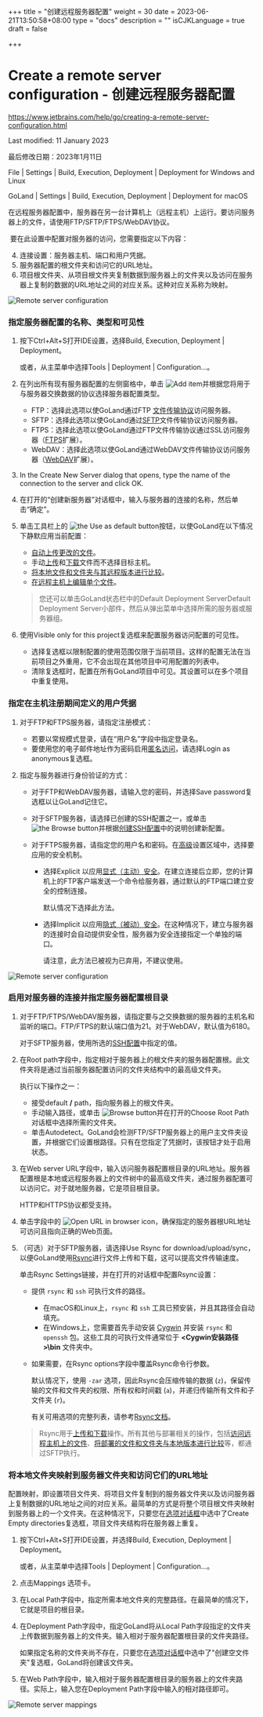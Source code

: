 +++
title = "创建远程服务器配置"
weight = 30
date = 2023-06-21T13:50:58+08:00
type = "docs"
description = ""
isCJKLanguage = true
draft = false

+++
# Create a remote server configuration﻿ - 创建远程服务器配置

https://www.jetbrains.com/help/go/creating-a-remote-server-configuration.html

Last modified: 11 January 2023

最后修改日期：2023年1月11日

File | Settings | Build, Execution, Deployment | Deployment for Windows and Linux

GoLand | Settings | Build, Execution, Deployment | Deployment for macOS

​	在远程服务器配置中，服务器在另一台计算机上（远程主机）上运行。要访问服务器上的文件，请使用FTP/SFTP/FTPS/WebDAV协议。

​	要在此设置中配置对服务器的访问，您需要指定以下内容： 

4. 连接设置：服务器主机、端口和用户凭据。
5. 服务器配置的根文件夹和访问它的URL地址。
6. 项目根文件夹、从项目根文件夹复制数据到服务器上的文件夹以及访问在服务器上复制的数据的URL地址之间的对应关系。这种对应关系称为映射。

![Remote server configuration](CreateARemoteServerConfiguration_img/go_remote_server_configuration.png)

### 指定服务器配置的名称、类型和可见性

1. 按下Ctrl+Alt+S打开IDE设置，选择Build, Execution, Deployment | Deployment。

   或者，从主菜单中选择Tools | Deployment | Configuration...。

3. 在列出所有现有服务器配置的左侧窗格中，单击 ![Add item](CreateARemoteServerConfiguration_img/app.general.add.svg)并根据您将用于与服务器交换数据的协议选择服务器配置类型。

   - FTP：选择此选项以使GoLand通过FTP [文件传输协议](https://en.wikipedia.org/wiki/File_Transfer_Protocol)访问服务器。
   - SFTP：选择此选项以使GoLand通过[SFTP](https://en.wikipedia.org/wiki/SFTP)文件传输协议访问服务器。
   - FTPS：选择此选项以使GoLand通过FTP文件传输协议通过SSL访问服务器（[FTPS](https://en.wikipedia.org/wiki/FTPS)扩展）。
   - WebDAV：选择此选项以使GoLand通过WebDAV文件传输协议访问服务器（[WebDAV](https://en.wikipedia.org/wiki/WebDAV)扩展）。
   
4. In the Create New Server dialog that opens, type the name of the connection to the server and click OK.

5. 在打开的“创建新服务器”对话框中，输入与服务器的连接的名称，然后单击“确定”。

6. 单击工具栏上的 ![the Use as default button](CreateARemoteServerConfiguration_img/app.actions.setDefault.svg)按钮，以使GoLand在以下情况下静默应用当前配置：

   - [自动上传更改的文件](https://www.jetbrains.com/help/go/uploading-and-downloading-files.html#automaticUploadOnUpdate)。
   - 手动[上传](https://www.jetbrains.com/help/go/uploading-and-downloading-files.html#manually)和[下载](https://www.jetbrains.com/help/go/uploading-and-downloading-files.html#download_file_folder)文件而不选择目标主机。
   - [将本地文件和文件夹与其远程版本进行比较](https://www.jetbrains.com/help/go/comparing-deployed-files-and-folders-with-their-local-versions.html)。
   - [在远程主机上编辑单个文件](https://www.jetbrains.com/help/go/editing-individual-files-on-remote-hosts.html)。
   
   >   您还可以单击GoLand状态栏中的Default Deployment ServerDefault Deployment Server小部件，然后从弹出菜单中选择所需的服务器或服务器组。
   
6. 使用Visible only for this project复选框来配置服务器访问配置的可见性。

   - 选择复选框以限制配置的使用范围仅限于当前项目。这样的配置无法在当前项目之外重用，它不会出现在其他项目中可用配置的列表中。
   - 清除复选框时，配置在所有GoLand项目中可见。其设置可以在多个项目中重复使用。



### 指定在主机注册期间定义的用户凭据

1. 对于FTP和FTPS服务器，请指定注册模式：

   - 若要以常规模式登录，请在“用户名”字段中指定登录名。
   - 要使用您的电子邮件地址作为密码启用[匿名访问](https://www.businessdictionary.com/definition/anonymous-FTP.html)，请选择Login as anonymous复选框。

2. 指定与服务器进行身份验证的方式：

   - 对于FTP和WebDAV服务器，请输入您的密码，并选择Save password复选框以让GoLand记住它。

   - 对于SFTP服务器，请选择已创建的SSH配置之一，或单击 ![the Browse button](CreateARemoteServerConfiguration_img/app.general.ellipsis.svg)并根据[创建SSH配置](https://www.jetbrains.com/help/go/create-ssh-configurations.html)中的说明创建新配置。

   - 对于FTPS服务器，请指定您的用户名和密码。在[高级](https://www.jetbrains.com/help/go/deployment-connection-tab.html#advanced-settings-area)设置区域中，选择要应用的安全机制。

     - 选择Explicit 以应用[显式（主动）安全](https://www.smartftp.com/support/kb/what-is-the-difference-between-implicit-ssl-and-explicit-ssl-f189.html)。在建立连接后立即，您的计算机上的FTP客户端发送一个命令给服务器，通过默认的FTP端口建立安全的控制连接。

       默认情况下选择此方法。

     - 选择Implicit 以应用[隐式（被动）安全](https://www.smartftp.com/support/kb/what-is-the-difference-between-implicit-ssl-and-explicit-ssl-f189.html)。在这种情况下，建立与服务器的连接时会自动提供安全性，服务器为安全连接指定一个单独的端口。

       请注意，此方法已被视为已弃用，不建议使用。



![Remote server configuration](CreateARemoteServerConfiguration_img/go_remote_server_configuration.png)

### 启用对服务器的连接并指定服务器配置根目录 

1. 对于FTP/FTPS/WebDAV服务器，请指定要与之交换数据的服务器的主机名和监听的端口。FTP/FTPS的默认端口值为21。对于WebDAV，默认值为6180。

   对于SFTP服务器，使用所选的[SSH配置](https://www.jetbrains.com/help/go/create-ssh-configurations.html)中指定的值。

2. 在Root path字段中，指定相对于服务器上的根文件夹的服务器配置根。此文件夹将是通过当前服务器配置访问的文件夹结构中的最高级文件夹。

   执行以下操作之一： 

   - 接受default **/** path，指向服务器上的根文件夹。
   - 手动输入路径，或单击 ![Browse button](CreateARemoteServerConfiguration_img/app.general.openDisk.svg)并在打开的Choose Root Path对话框中选择所需的文件夹。
   - 单击Autodetect。GoLand会检测FTP/SFTP服务器上的用户主文件夹设置，并根据它们设置根路径。只有在您指定了凭据时，该按钮才处于启用状态。

   

3. 在Web server URL字段中，输入访问服务器配置根目录的URL地址。服务器配置根是本地或远程服务器上的文件树中的最高级文件夹，通过服务器配置可以访问它。对于就地服务器，它是项目根目录。

   HTTP和HTTPS协议都受支持。

7. 单击字段中的 ![Open URL in browser icon](CreateARemoteServerConfiguration_img/app.toolwindows.webToolWindow.svg)，确保指定的服务器根URL地址可访问且指向正确的Web页面。

5. （可选）对于SFTP服务器，请选择Use Rsync for download/upload/sync，以便GoLand使用[Rsync](https://rsync.samba.org/)进行文件上传和下载，这可以提高文件传输速度。

   单击Rsync Settings链接，并在打开的对话框中配置Rsync设置：

   - 提供 `rsync` 和 `ssh` 可执行文件的路径。

     - 在macOS和Linux上，`rsync` 和 `ssh` 工具已预安装，并且其路径会自动填充。
     - 在Windows上，您需要首先手动安装 [Cygwin](https://www.cygwin.com/) 并安装 `rsync` 和 `openssh` 包。这些工具的可执行文件通常位于 **<Cygwin安装路径>\bin** 文件夹中。

   - 如果需要，在Rsync options字段中覆盖Rsync命令行参数。

     默认情况下，使用 `-zar` 选项，因此Rsync会压缩传输的数据 (`z`)，保留传输的文件和文件夹的权限、所有权和时间戳 (`a`)，并递归传输所有文件和子文件夹 (`r`)。

     有关可用选项的完整列表，请参考[Rsync文档](https://linux.die.net/man/1/rsync)。


   > Rsync用于[上传和下载](https://www.jetbrains.com/help/go/uploading-and-downloading-files.html)操作。所有其他与部署相关的操作，包括[访问远程主机上的文件](https://www.jetbrains.com/help/go/accessing-files-on-remote-hosts.html)、[将部署的文件和文件夹与本地版本进行比较](https://www.jetbrains.com/help/go/comparing-deployed-files-and-folders-with-their-local-versions.html)等，都通过SFTP执行。


### 将本地文件夹映射到服务器文件夹和访问它们的URL地址

​	配置映射，即设置项目文件夹、将项目文件复制到的服务器文件夹以及访问服务器上复制数据的URL地址之间的对应关系。最简单的方式是将整个项目根文件夹映射到服务器上的一个文件夹。在这种情况下，只要您在[选项对话框](https://www.jetbrains.com/help/go/settings-deployment-options.html)中选中了Create Empty directories复选框，项目文件夹结构将在服务器上重复。

1. 按下Ctrl+Alt+S打开IDE设置，并选择Build, Execution, Deployment | Deployment。

   或者，从主菜单中选择Tools | Deployment | Configuration...。

3. 点击Mappings 选项卡。

5. 在Local Path字段中，指定所需本地文件夹的完整路径。在最简单的情况下，它就是项目的根目录。

4. 在Deployment Path字段中，指定GoLand将从Local Path字段指定的文件夹上传数据到服务器上的文件夹。输入相对于服务器配置根目录的文件夹路径。

   如果指定名称的文件夹尚不存在，只要您在[选项对话框](https://www.jetbrains.com/help/go/settings-deployment-options.html)中选中了"创建空文件夹"复选框，GoLand将创建该文件夹。

   

9. 在Web Path字段中，输入相对于服务器配置根目录的服务器上的文件夹路径。实际上，输入您在Deployment Path字段中输入的相对路径即可。



![Remote server mappings](CreateARemoteServerConfiguration_img/go_remote_server_mappings.png)